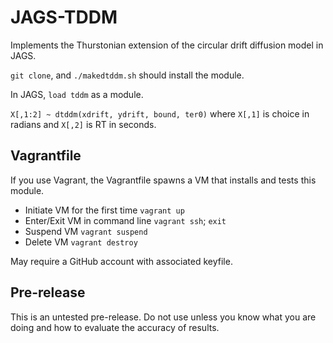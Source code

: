 # JAGS-TDDM

Implements the Thurstonian extension of the circular drift diffusion model in JAGS.

`git clone`, and `./makedtddm.sh` should install the module.

In JAGS, `load tddm` as a module.

`X[,1:2] ~ dtddm(xdrift, ydrift, bound, ter0)` where `X[,1]` is choice in radians and `X[,2]` is RT in seconds.

## Vagrantfile

If you use Vagrant, the Vagrantfile spawns a VM that installs and tests this module.

- Initiate VM for the first time `vagrant up`
- Enter/Exit VM in command line `vagrant ssh`; `exit`
- Suspend VM `vagrant suspend`
- Delete VM `vagrant destroy`

May require a GitHub account with associated keyfile.

## Pre-release

This is an untested pre-release.  Do not use unless you know what you are doing and how to evaluate the accuracy of results.
